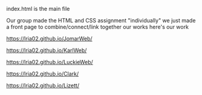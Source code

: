 index.html is the main file

Our group made the HTML and CSS assignment "individually" we just made a front page to combine/connect/link together our works
here's our work

https://lria02.github.io/JomarWeb/

https://lria02.github.io/KarlWeb/

https://lria02.github.io/LuckieWeb/

https://lria02.github.io/Clark/

https://lria02.github.io/Lizett/
